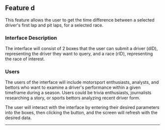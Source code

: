 ## Feature d
This feature allows the user to get the time difference between a selected driver's first lap and pit laps, for a selected race.
### Interface Description
The interface will consist of 2 boxes that the user can submit a driver (dID), representing the driver they want to query, and a race (rID), representing the race of interest.
### Users
The users of the interface will include motorsport enthusiasts, analysts, and bettors who want to examine a driver's performance within a given timeframe during a season. Users could be trivia enthusiasts, journalists researching a story, or sports bettors analyzing recent driver form.

The user will interact with the interface by entering their desired parameters into the boxes, then clicking the button, and the screen will refresh with the desired data.
___
